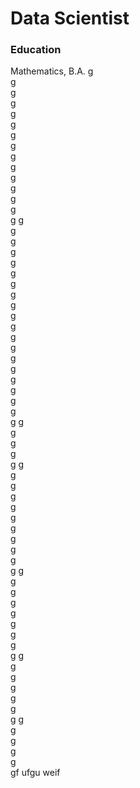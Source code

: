 # Data Scientist

### Education
Mathematics, B.A.
 g   
  g  
  g  
  g  
  g  
  g  
  g  
g  
g  
g  
g  
g  
g  
g  
g 
g  
g  
g  
g  
g  
g  
g  
g  
g  
g  
g  
g  
g  
g  
g  
g  
g  
g  
g  
g 
g   
g  
g  
g  
g 
g   
g  
g  
g  
g  
g  
g  
g  
g  
g  
g 
g   
g  
g  
g  
g  
g  
g  
g  
g
g  
g  
g  
g  
g  
g  
g 
g  
g  
g   
g   
g   
gf ufgu weif
